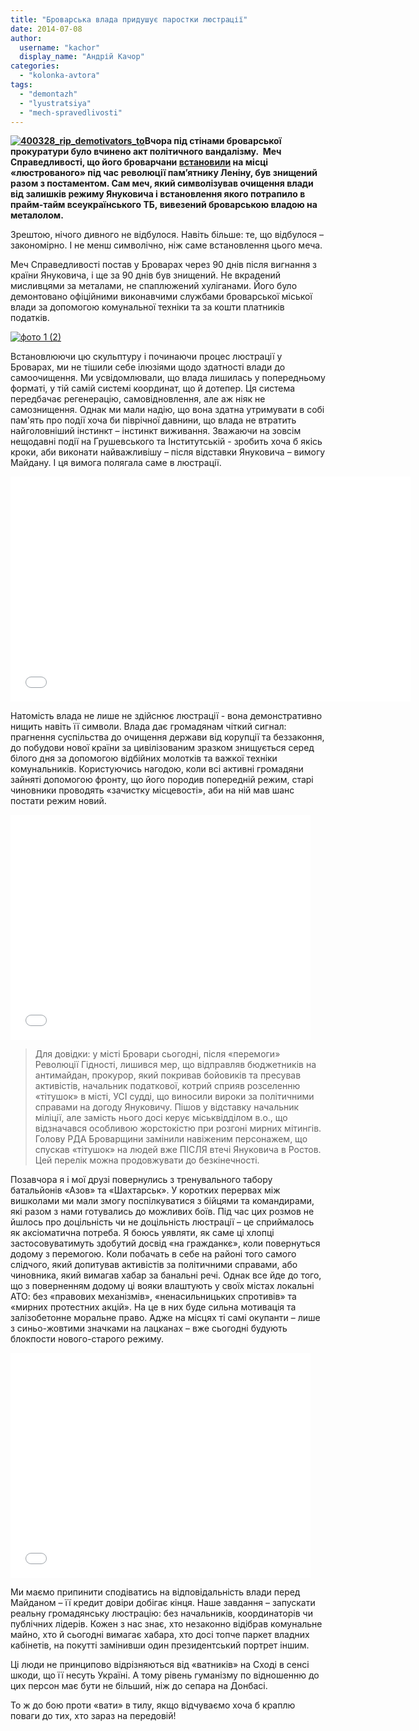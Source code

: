 ```yaml
---
title: "Броварська влада придушує паростки люстрації"
date: 2014-07-08
author: 
  username: "kachor"
  display_name: "Андрій Качор"
categories: 
  - "kolonka-avtora"
tags: 
  - "demontazh"
  - "lyustratsiya"
  - "mech-spravedlivosti"
---
```


**[![400328_rip_demotivators_to](https://mpz.brovary.org/wp-content/uploads/2014/07/400328_rip_demotivators_to.png)](https://mpz.brovary.org/wp-content/uploads/2014/07/400328_rip_demotivators_to.png)Вчора під стінами броварської прокуратури було вчинено акт політичного вандалізму.  Меч Справедливості, що його броварчани [встановили](https://mpz.brovary.org/mech-lyustratsiyi-navis-nad-prokurorom-garnikom/) на місці «люстрованого» під час революції пам’ятнику Леніну, був знищений разом з постаментом. Сам меч, який символізував очищення влади від залишків режиму Януковича і встановлення якого потрапило в прайм-тайм всеукраїнського ТБ, вивезений броварською владою на металолом.**

Зрештою, нічого дивного не відбулося. Навіть більше: те, що відбулося – закономірно. І не менш символічно, ніж саме встановлення цього меча.

Меч Справедливості постав у Броварах через 90 днів після вигнання з країни Януковича, і ще за 90 днів був знищений. Не вкрадений мисливцями за металами, не спаплюжений хуліганами. Його було демонтовано офіційними виконавчими службами броварської міської влади за допомогою комунальної техніки та за кошти платників податків.

[![фото 1 (2)](https://mpz.brovary.org/wp-content/uploads/2014/07/foto-1-22.jpg)](https://mpz.brovary.org/wp-content/uploads/2014/07/foto-1-22.jpg)

Встановлюючи цю скульптуру і починаючи процес люстрації у Броварах, ми не тішили себе ілюзіями щодо здатності влади до самоочищення. Ми усвідомлювали, що влада лишилась у попередньому форматі, у тій самій системі координат, що й дотепер. Ця система передбачає регенерацію, самовідновлення, але аж ніяк не самознищення. Однак ми мали надію, що вона здатна утримувати в собі пам'ять про події хоча би піврічної давнини, що влада не втратить найголовніший інстинкт – інстинкт виживання. Зважаючи на зовсім нещодавні події на Грушевського та Інститутській - зробить хоча б якісь кроки, аби виконати найважливішу – після відставки Януковича – вимогу Майдану. І ця вимога полягала саме в люстрації.

<iframe src="//www.youtube.com/embed/5jMoiwOGUSw" width="640" height="360" frameborder="0" allowfullscreen="allowfullscreen"></iframe>

Натомість влада не лише не здійснює люстрації - вона демонстративно нищить навіть її символи. Влада дає громадянам чіткий сигнал: прагнення суспільства до очищення держави від корупції та беззаконня, до побудови нової країни за цивілізованим зразком знищується серед білого дня за допомогою відбійних молотків та важкої техніки комунальників. Користуючись нагодою, коли всі активні громадяни зайняті допомогою фронту, що його породив попередній режим, старі чиновники проводять «зачистку місцевості», аби на ній мав шанс постати режим новий.

<iframe src="//www.youtube.com/embed/3CkwU1ColtI" width="480" height="360" frameborder="0" allowfullscreen="allowfullscreen"></iframe>

> Для довідки: у місті Бровари сьогодні, після «перемоги» Революції Гідності, лишився мер, що відправляв бюджетників на антимайдан, прокурор, який покривав бойовиків та пресував активістів, начальник податкової, котрий сприяв розселенню «тітушок» в місті, УСІ судді, що виносили вироки за політичними справами на догоду Януковичу. Пішов у відставку начальник міліції, але замість нього досі керує міськвідділом в.о., що відзначався особливою жорстокістю при розгоні мирних мітингів. Голову РДА Броварщини замінили навіженим персонажем, що спускав «тітушок» на людей вже ПІСЛЯ втечі Януковича в Ростов. Цей перелік можна продовжувати до безкінечності.

Позавчора я і мої друзі повернулись з тренувального табору батальйонів «Азов» та «Шахтарськ». У коротких перервах між вишколами ми мали змогу поспілкуватися з бійцями та командирами, які разом з нами готувались до можливих боїв. Під час цих розмов не йшлось про доцільність чи не доцільність люстрації – це сприймалось як аксіоматична потреба. Я боюсь уявляти, як саме ці хлопці застосовуватимуть здобутий досвід «на гражданкє», коли повернуться додому з перемогою. Коли побачать в себе на районі того самого слідчого, який допитував активістів за політичними справами, або чиновника, який вимагав хабар за банальні речі. Однак все йде до того, що з поверненням додому ці вояки влаштують у своїх містах локальні АТО: без «правових механізмів», «ненасильницьких спротивів» та «мирних протестних акцій». На це в них буде сильна мотивація та залізобетонне моральне право. Адже на місцях ті самі окупанти – лише з синьо-жовтими значками на лацканах – вже сьогодні будують блокпости нового-старого режиму.

<iframe src="//www.youtube.com/embed/DFaUAL5hCGA" width="480" height="360" frameborder="0" allowfullscreen="allowfullscreen"></iframe>

Ми маємо припинити сподіватись на відповідальність влади перед Майданом – її кредит довіри добігає кінця. Наше завдання – запускати реальну громадянську люстрацію: без начальників, координаторів чи публічних лідерів. Кожен з нас знає, хто незаконно відібрав комунальне майно, хто й сьогодні вимагає хабара, хто досі топче паркет владних кабінетів, на покутті замінивши один президентський портрет іншим.

Ці люди не принципово відрізняються від «ватників» на Сході в сенсі шкоди, що її несуть Україні. А тому рівень гуманізму по відношенню до цих персон має бути не більший, ніж до сепара на Донбасі.

То ж до бою проти «вати» в тилу, якщо відчуваємо хоча б краплю поваги до тих, хто зараз на передовій!
